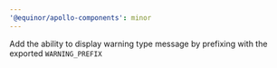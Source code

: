 ```yaml
---
'@equinor/apollo-components': minor
---
```


Add the ability to display warning type message by prefixing with the exported `WARNING_PREFIX`
